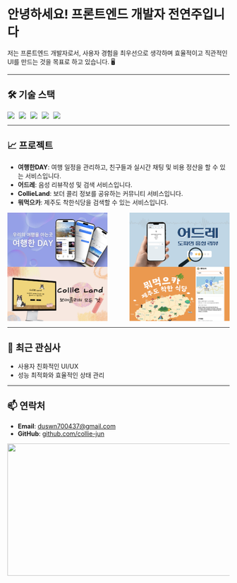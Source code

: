 
# 안녕하세요! 프론트엔드 개발자 전연주입니다

저는 프론트엔드 개발자로서, 사용자 경험을 최우선으로 생각하며 효율적이고 직관적인 UI를 만드는 것을 목표로 하고 있습니다. 🖥️

---

## 🛠️ 기술 스택
<div style="display:flex;gap:10px;">
  <img src="https://img.shields.io/badge/JavaScript-F7DF1E?style=for-the-badge&logo=javascript&logoColor=black">
  <img src="https://img.shields.io/badge/React-61DAFB?style=for-the-badge&logo=react&logoColor=black">
  <img src="https://img.shields.io/badge/TypeScript-007ACC?style=for-the-badge&logo=typescript&logoColor=white">
  <img src="https://img.shields.io/badge/Styled--components-DB7093?style=for-the-badge&logo=styled-components&logoColor=white">
  <img src="https://img.shields.io/badge/Firebase-FFCA28?style=for-the-badge&logo=firebase&logoColor=black">
</div>

---

## 📈 프로젝트
- **여행한DAY**: 여행 일정을 관리하고, 친구들과 실시간 채팅 및 비용 정산을 할 수 있는 서비스입니다.
- **어드레**: 음성 리뷰작성 및 검색 서비스입니다.
- **CollieLand**: 보더 콜리 정보를 공유하는 커뮤니티 서비스입니다.
- **뭐먹으카**: 제주도 착한식당을 검색할 수 있는 서비스입니다.

<div style="display: flex; justify-content: space-between;">
  <img src="./assets/travel-day.png" alt="여행한DAY" width="45%"/>
  <img src="./assets/Eodeure.png" alt="어드레" width="45%"/>
</div>
<div style="display: flex; justify-content: space-between;">
  <img src="./assets/CollieLand.png" alt="CollieLand" width="45%"/>
  <img src="./assets/meogeulkka.png" alt="뭐먹으카" width="45%"/>
</div>


---

## 🌱 최근 관심사
- 사용자 친화적인 UI/UX
- 성능 최적화와 효율적인 상태 관리

---

## 📫 연락처
- **Email**: duswn700437@gmail.com
- **GitHub**: [github.com/collie-jun](https://github.com/collie-jun)



 <a href="https://github.com/devxb/gitanimals">
  <img src="https://render.gitanimals.org/farms/collie-jun" width="1000" height="300"/>
</a>
  


